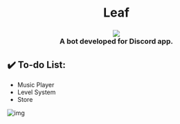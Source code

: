 <h1 align="center">Leaf</h1>

<h3 align="center">
  <img src="https://i.imgur.com/QACqsyz.png"><br>
  A bot developed for Discord app.
  <br>
</h3> 

## :heavy_check_mark: To-do List:
* Music Player
* Level System
* Store

![img](https://i.imgur.com/wkBRfd9.png)

